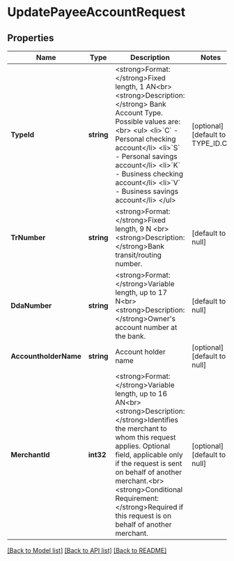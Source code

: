 # UpdatePayeeAccountRequest

## Properties
Name | Type | Description | Notes
------------ | ------------- | ------------- | -------------
**TypeId** | **string** | &lt;strong&gt;Format: &lt;/strong&gt;Fixed length, 1 AN&lt;br&gt;&lt;strong&gt;Description:&lt;/strong&gt; Bank Account Type. Possible values are: &lt;br&gt; &lt;ul&gt; &lt;li&gt;&#x60;C&#x60; - Personal checking account&lt;/li&gt; &lt;li&gt;&#x60;S&#x60; - Personal savings account&lt;/li&gt; &lt;li&gt;&#x60;K&#x60; - Business checking account&lt;/li&gt; &lt;li&gt;&#x60;V&#x60; - Business savings account&lt;/li&gt; &lt;/ul&gt; | [optional] [default to TYPE_ID.C]
**TrNumber** | **string** | &lt;strong&gt;Format: &lt;/strong&gt;Fixed length, 9 N &lt;br&gt; &lt;strong&gt;Description:&lt;/strong&gt;Bank transit/routing number. | [default to null]
**DdaNumber** | **string** | &lt;strong&gt;Format: &lt;/strong&gt;Variable length, up to 17 N&lt;br&gt;&lt;strong&gt;Description: &lt;/strong&gt;Owner&#x27;s account number at the bank. | [default to null]
**AccountholderName** | **string** | Account holder name | [optional] [default to null]
**MerchantId** | **int32** | &lt;strong&gt;Format: &lt;/strong&gt;Variable length, up to 16 AN&lt;br&gt;&lt;strong&gt;Description: &lt;/strong&gt;Identifies the merchant to whom this request applies. Optional field, applicable only if the request is sent on behalf of another merchant.&lt;br&gt;&lt;strong&gt;Conditional Requirement: &lt;/strong&gt;Required if this request is on behalf of another merchant. | [optional] [default to null]

[[Back to Model list]](../README.md#documentation-for-models) [[Back to API list]](../README.md#documentation-for-api-endpoints) [[Back to README]](../README.md)

